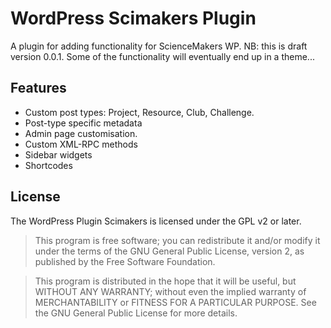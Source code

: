 # WordPress Scimakers Plugin 

A plugin for adding functionality for ScienceMakers WP. 
NB: this is  draft version 0.0.1. Some of the functionality will eventually end up in a theme...

## Features

* Custom post types: Project, Resource, Club, Challenge. 
* Post-type specific metadata
* Admin page customisation.
* Custom XML-RPC methods
* Sidebar widgets
* Shortcodes


## License

The WordPress Plugin Scimakers is licensed under the GPL v2 or later.

> This program is free software; you can redistribute it and/or modify
it under the terms of the GNU General Public License, version 2, as
published by the Free Software Foundation.

> This program is distributed in the hope that it will be useful,
but WITHOUT ANY WARRANTY; without even the implied warranty of
MERCHANTABILITY or FITNESS FOR A PARTICULAR PURPOSE.  See the
GNU General Public License for more details.

